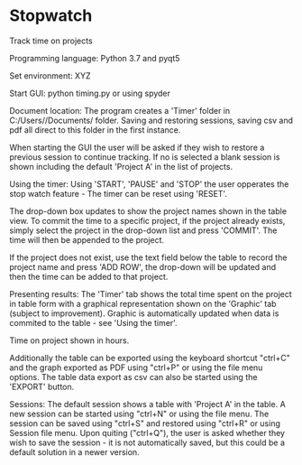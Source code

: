 # Stopwatch
Track time on projects

Programming language:
Python 3.7 and pyqt5

Set environment:
XYZ

Start GUI:
python timing.py or using spyder

Document location:
The program creates a 'Timer' folder in C:/Users/<USERid>/Documents/ folder.  Saving and restoring sessions, saving csv and pdf all direct to this folder in the first instance.

When starting the GUI the user will be asked if they wish to restore a previous session to continue tracking.  If no is selected a blank session is shown including the default 'Project A' in the list of projects.

Using the timer:
Using 'START', 'PAUSE' and 'STOP' the user opperates the stop watch feature - The timer can be reset using 'RESET'.

The drop-down box updates to show the project names shown in the table view.  To commit the time to a specific project, if the project already exists, simply select the project in the drop-down list and press 'COMMIT'.  The time will then be appended to the project.

If the project does not exist, use the text field below the table to record the project name and press 'ADD ROW', the drop-down will be updated and then the time can be added to that project.

Presenting results:
The 'Timer' tab shows the total time spent on the project in table form with a graphical representation shown on the 'Graphic' tab (subject to improvement).
Graphic is automatically updated when data is commited to the table - see 'Using the timer'.

Time on project shown in hours.

Additionally the table can be exported using the keyboard shortcut "ctrl+C" and the graph exported as PDF using "ctrl+P" or using the file menu options.  The table data export as csv can also be started using the 'EXPORT' button.

Sessions:
The default session shows a table with 'Project A' in the table.
A new session can be started using "ctrl+N" or using the file menu.
The session can be saved using "ctrl+S" and restored using "ctrl+R" or using Session file menu.
Upon quiting ("ctrl+Q"), the user is asked whether they wish to save the session - it is not automatically saved, but this could be a default solution in a newer version.  
